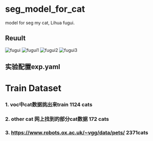 # seg_model_for_cat
model for seg my cat, Lihua fugui.

## Reuult
![fugui](https://user-images.githubusercontent.com/29834982/205573619-4c500e34-5bf3-4c7e-9396-5275bb4ae8ed.JPG)
![fugui1](https://user-images.githubusercontent.com/29834982/205573633-cdc90d14-fd94-45b7-8f7a-3b2c80e8abcd.JPG)
![fugui2](https://user-images.githubusercontent.com/29834982/205573659-55b0f66d-3550-4a12-9b72-4dd765e16d6a.JPG)
![fugui3](https://user-images.githubusercontent.com/29834982/205573679-ea0d92e6-6037-4f82-83d5-e1e69f58fed0.JPG)

## 实验配置exp.yaml
# Train Dataset
### 1. voc中cat数据挑出来train   1124 cats
### 2.  other cat 网上找到的部分cat数据  172 cats 
### 3. https://www.robots.ox.ac.uk/~vgg/data/pets/   2371cats
